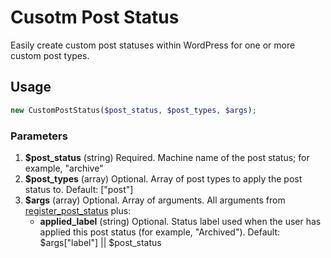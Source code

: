 # Cusotm Post Status

Easily create custom post statuses within WordPress for one or more custom post types.

## Usage

```php
new CustomPostStatus($post_status, $post_types, $args);
```

### Parameters

1. __$post_status__ (string) Required. Machine name of the post status; for example, "archive"
2. __$post_types__ (array) Optional. Array of post types to apply the post status to. Default: ["post"]
3. __$args__ (array) Optional. Array of arguments. All arguments from [register_post_status](http://codex.wordpress.org/Function_Reference/register_post_status) plus:
    - __applied_label__ (string) Optional. Status label used when the user has applied this post status (for example, "Archived"). Default: $args["label"] || $post_status

